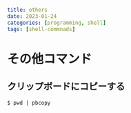 ```yaml
title: others
date: 2023-01-24
categories: [programming, shell]
tags: [shell-commnads]
```

# その他コマンド

##  クリップボードにコピーする

```sh
$ pwd | pbcopy
```
